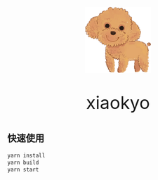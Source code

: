 <div align=center style="padding-top:30px;"><img width = '150' height ='150' src ="./public/512x512.png"/></div>
<p align=center style="font-size:40px;">xiaokyo</p>


## 快速使用
    yarn install
    yarn build
    yarn start
